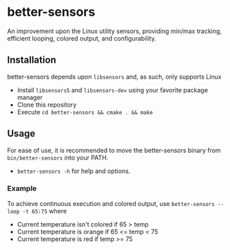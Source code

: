 # better-sensors
An improvement upon the Linux utility sensors, providing min/max tracking, efficient looping, colored output, and configurability.

## Installation
  better-sensors depends upon `libsensors` and, as such, only supports Linux
  - Install `libsensors5` and `libsensors-dev` using your favorite package manager
  - Clone this repository
  - Execute `cd better-sensors && cmake . && make`
    
## Usage
  For ease of use, it is recommended to move the better-sensors binary from `bin/better-sensors` into your PATH.
  - `better-sensors -h` for help and options.
  
  ### Example
  To achieve continuous execution and colored output, use `better-sensors --loop -t 65:75` where
  
  - Current temperature isn't colored if 65 > temp
  - Current temperature is orange if 65 <= temp < 75
  - Current temperature is red if temp >= 75
